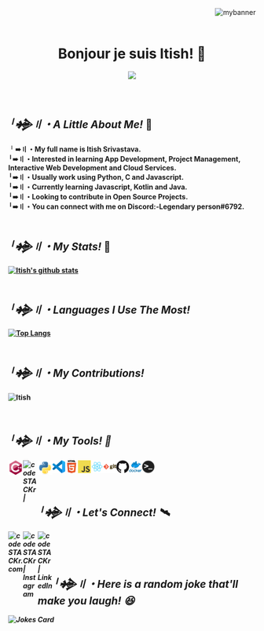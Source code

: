 <img align="right" alt="mybanner" src="https://i.postimg.cc/FR00q4XX/Purple-and-Blue-Gradient-Memphis-Live-Stream-Linkedin-Banner-1.png"/> 
<br>
ㅤ
<h1 align="center"><b/>Bonjour je suis Itish! 🙂</h1>
<p align="center"><img src="https://img.shields.io/badge/Co--Founder%2FLead-CodeHolic's%20Point-orange" /></p>
ㅤ

## ***╵𒄉〢・A Little About Me!*** 👦
╵➠〢・My full name is **Itish Srivastava**. <br/>
╵➠〢・Interested in learning **App Development**, **Project Management**, **Interactive Web Development** 
and **Cloud Services**. <br/>
╵➠〢・Usually work using **Python**, **C** and **Javascript**. <br/>
╵➠〢・Currently learning **Javascript**, **Kotlin** and **Java**. <br/>
╵➠〢・Looking to contribute in **Open Source Projects**. <br/>
╵➠〢・You can connect with me on **Discord**:-**Legendary person#6792**. <br/>
<br/>

## ***╵𒄉〢・My Stats!*** 👀
[![Itish's github stats](https://github-readme-stats.vercel.app/api?username=Legendary-Person&count_private=true&include_all_commits=true&theme=swift)](https://google.com)
<br/>
<br/>

## ***╵𒄉〢・Languages I Use The Most!***
[![Top Langs](https://github-readme-stats.vercel.app/api/top-langs/?username=Legendary-Person&layout=compact)](https://github-readme-stats.vercel.app/api/top-langs/?username=Legendary-Person)
<br/>
<br/>

## ***╵𒄉〢・My Contributions!***
<img align="center" src="https://github-readme-streak-stats.herokuapp.com/?user=Legendary-Person&amp;" alt="Itish" style="max-width: 100%;">
<br/>

<p align="left">
<h2><br/><b/><i/>╵𒄉〢・My Tools! 🤙</h2>
<img align="left" alt="codeSTACKr.com" width="30px" src="https://raw.githubusercontent.com/devicons/devicon/master/icons/cplusplus/cplusplus-original.svg" />
<img align="left" alt="codeSTACKr |" width="30px" src="https://camo.githubusercontent.com/76ae44a94388e048be2d8f5730d221c844f291162e6c5cdd632b1623a1b859f8/68747470733a2f2f7777772e766563746f726c6f676f2e7a6f6e652f6c6f676f732f6b6f746c696e6c616e672f6b6f746c696e6c616e672d69636f6e2e737667" />
<img align="left" alt="codeSTACKr |" width="30px" src="https://raw.githubusercontent.com/devicons/devicon/master/icons/python/python-original.svg" />
<img align="left" alt="Visual Studio Code" width="26px" src="https://raw.githubusercontent.com/github/explore/80688e429a7d4ef2fca1e82350fe8e3517d3494d/topics/visual-studio-code/visual-studio-code.png" />
<img align="left" alt="HTML5" width="26px" src="https://raw.githubusercontent.com/github/explore/80688e429a7d4ef2fca1e82350fe8e3517d3494d/topics/html/html.png" />
<img align="left" alt="JavaScript" width="26px" src="https://raw.githubusercontent.com/github/explore/80688e429a7d4ef2fca1e82350fe8e3517d3494d/topics/javascript/javascript.png" />
<img align="left" alt="React" width="26px" src="https://raw.githubusercontent.com/github/explore/80688e429a7d4ef2fca1e82350fe8e3517d3494d/topics/react/react.png" />
<img align="left" alt="Git" width="26px" src="https://raw.githubusercontent.com/github/explore/80688e429a7d4ef2fca1e82350fe8e3517d3494d/topics/git/git.png" />
<img align="left" alt="GitHub" width="26px" src="https://raw.githubusercontent.com/github/explore/78df643247d429f6cc873026c0622819ad797942/topics/github/github.png" />
<img align="left" alt="Docker" width="26px" src="https://raw.githubusercontent.com/github/explore/80688e429a7d4ef2fca1e82350fe8e3517d3494d/topics/docker/docker.png" />
<img align="left" alt="Terminal" width="26px" src="https://raw.githubusercontent.com/github/explore/80688e429a7d4ef2fca1e82350fe8e3517d3494d/topics/terminal/terminal.png" />

</p>
<br/>
<br/>
<br/>

## ***╵𒄉〢・Let's Connect!*** 🛰️
[<img align="left" alt="codeSTACKr.com" width="30px" src="https://www.svgrepo.com/show/109739/earth-globe.svg" />][website]
[<img align="left" alt="codeSTACKr | Instagram" width="30px" src="https://www.svgrepo.com/show/217758/instagram.svg" />][instagram]
[<img align="left" alt="codeSTACKr | LinkedIn" width="30px" src="https://www.svgrepo.com/show/134579/linkedin.svg" />][linkedin]
<br/>
<br/>
<br/>

## ***╵𒄉〢・Here is a random joke that'll make you laugh!*** 😆
<p align="left"> 
  <img src="https://readme-jokes.vercel.app/api" alt="Jokes Card" /) 
</p>

<!-- This section you create this variables that are used above -->
[website]: http://itishsrivastava.me/
[instagram]: https://www.instagram.com/just_a_woke_human/
[linkedin]: https://www.linkedin.com/in/itish-srivastava-614431229/
